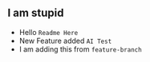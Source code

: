 ## I am stupid

- Hello `Readme Here`
- New Feature added `AI Test`
- I am adding this from `feature-branch`
